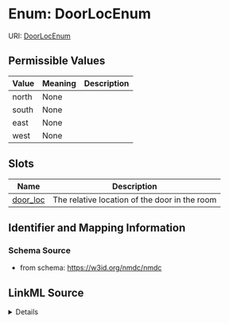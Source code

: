 # Enum: DoorLocEnum



URI: [DoorLocEnum](DoorLocEnum.md)

## Permissible Values

| Value | Meaning | Description |
| --- | --- | --- |
| north | None |  |
| south | None |  |
| east | None |  |
| west | None |  |




## Slots

| Name | Description |
| ---  | --- |
| [door_loc](door_loc.md) | The relative location of the door in the room |






## Identifier and Mapping Information







### Schema Source


* from schema: https://w3id.org/nmdc/nmdc




## LinkML Source

<details>
```yaml
name: door_loc_enum
from_schema: https://w3id.org/nmdc/nmdc
rank: 1000
permissible_values:
  north:
    text: north
  south:
    text: south
  east:
    text: east
  west:
    text: west

```
</details>